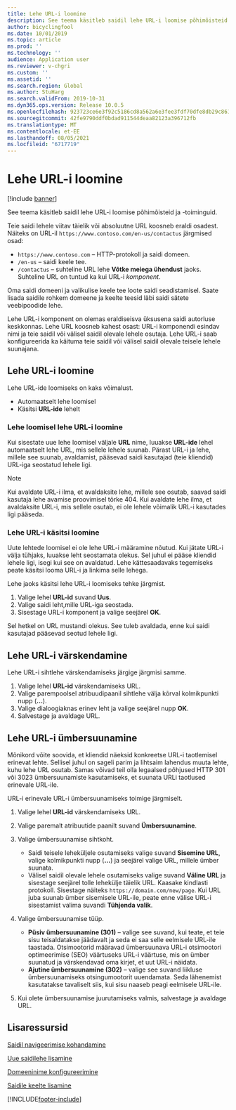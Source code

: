```yaml
---
title: Lehe URL-i loomine
description: See teema käsitleb saidil lehe URL-i loomise põhimõisteid ja -toiminguid.
author: bicyclingfool
ms.date: 10/01/2019
ms.topic: article
ms.prod: ''
ms.technology: ''
audience: Application user
ms.reviewer: v-chgri
ms.custom: ''
ms.assetid: ''
ms.search.region: Global
ms.author: StuHarg
ms.search.validFrom: 2019-10-31
ms.dyn365.ops.version: Release 10.0.5
ms.openlocfilehash: 923723ce6e3f92c5186cd8a562a6e3fee3fdf70dfe8db29c86192cb1db515b1a
ms.sourcegitcommit: 42fe9790ddf0bdad911544deaa82123a396712fb
ms.translationtype: MT
ms.contentlocale: et-EE
ms.lasthandoff: 08/05/2021
ms.locfileid: "6717719"
---
```

# <a name="create-a-page-url"></a>Lehe URL-i loomine

[!include [banner](includes/banner.md)]

See teema käsitleb saidil lehe URL-i loomise põhimõisteid ja -toiminguid.

Teie saidi lehele viitav täielik või absoluutne URL koosneb eraldi osadest. Näiteks on URL-il `https://www.contoso.com/en-us/contactus` järgmised osad:

- `https://www.contoso.com` – HTTP-protokoll ja saidi domeen.
- `/en-us` – saidi keele tee.
- `/contactus` – suhteline URL lehe **Võtke meiega ühendust** jaoks. Suhteline URL on tuntud ka kui URL-i *komponent*.

Oma saidi domeeni ja valikulise keele tee loote saidi seadistamisel. Saate lisada saidile rohkem domeene ja keelte teesid läbi saidi sätete veebipoodide lehe.

Lehe URL-i komponent on olemas eraldiseisva üksusena saidi autorluse keskkonnas. Lehe URL koosneb kahest osast: URL-i komponendi esindav nimi ja teie saidil või välisel saidil olevale lehele osutaja. Lehe URL-i saab konfigureerida ka käituma teie saidil või välisel saidil olevale teisele lehele suunajana.

## <a name="create-a-page-url"></a>Lehe URL-i loomine

Lehe URL-ide loomiseks on kaks võimalust.

- Automaatselt lehe loomisel
- Käsitsi **URL-ide** lehelt

### <a name="create-a-page-url-when-you-create-a-page"></a>Lehe loomisel lehe URL-i loomine

Kui sisestate uue lehe loomisel väljale **URL** nime, luuakse **URL-ide** lehel automaatselt lehe URL, mis sellele lehele suunab. Pärast URL-i ja lehe, millele see suunab, avaldamist, pääsevad saidi kasutajad (teie kliendid) URL-iga seostatud lehele ligi.

> [!NOTE]
> Kui avaldate URL-i ilma, et avaldaksite lehe, millele see osutab, saavad saidi kasutaja lehe avamise proovimisel tõrke 404. Kui avaldate lehe ilma, et avaldaksite URL-i, mis sellele osutab, ei ole lehele võimalik URL-i kasutades ligi pääseda.

### <a name="manually-create-a-page-url"></a>Lehe URL-i käsitsi loomine

Uute lehtede loomisel ei ole lehe URL-i määramine nõutud. Kui jätate URL-i välja tühjaks, luuakse leht seostamata olekus. Sel juhul ei pääse kliendid lehele ligi, isegi kui see on avaldatud. Lehe kättesaadavaks tegemiseks peate käsitsi looma URL-i ja linkima selle lehega.

Lehe jaoks käsitsi lehe URL-i loomiseks tehke järgmist.

1. Valige lehel **URL-id** suvand **Uus**.
1. Valige saidi leht,mille URL-iga seostada.
1. Sisestage URL-i komponent ja valige seejärel **OK**.

Sel hetkel on URL mustandi olekus. See tuleb avaldada, enne kui saidi kasutajad pääsevad seotud lehele ligi.

## <a name="update-a-page-url"></a>Lehe URL-i värskendamine

Lehe URL-i sihtlehe värskendamiseks järgige järgmisi samme.

1. Valige lehel **URL-id** värskendamiseks URL.
1. Valige parempoolsel atribuudipaanil sihtlehe välja kõrval kolmikpunkti nupp (**...**).
1. Valige dialoogiaknas erinev leht ja valige seejärel nupp **OK**.
1. Salvestage ja avaldage URL.

## <a name="redirect-a-page-url"></a>Lehe URL-i ümbersuunamine

Mõnikord võite soovida, et kliendid näeksid konkreetse URL-i taotlemisel erinevat lehte. Sellisel juhul on sageli parim ja lihtsaim lahendus muuta lehte, kuhu lehe URL osutab. Samas võivad teil olla legaalsed põhjused HTTP 301 või 3023 ümbersuunamiste kasutamiseks, et suunata URLi taotlused erinevale URL-ile.

URL-i erinevale URL-i ümbersuunamiseks toimige järgmiselt.

1. Valige lehel **URL-id** värskendamiseks URL.
1. Valige paremalt atribuutide paanilt suvand **Ümbersuunamine**.
1. Valige ümbersuunamise sihtkoht.

    - Saidi teisele leheküljele osutamiseks valige suvand **Sisemine URL**, valige kolmikpunkti nupp (**...**) ja seejärel valige URL, millele ümber suunata.
    - Välisel saidil olevale lehele osutamiseks valige suvand **Väline URL** ja sisestage seejärel tolle lehekülje täielik URL. Kaasake kindlasti protokoll. Sisestage näiteks `https://domain.com/new/page`. Kui URL juba suunab ümber sisemisele URL-ile, peate enne välise URL-i sisestamist valima suvandi **Tühjenda valik**.

1. Valige ümbersuunamise tüüp.

    - **Püsiv ümbersuunamine (301)** – valige see suvand, kui teate, et teie sisu teisaldatakse jäädavalt ja seda ei saa selle eelmisele URL-ile taastada. Otsimootorid määravad ümbersuunava URL-i otsimootori optimeerimise (SEO) väärtuseks URL-i väärtuse, mis on ümber suunatud ja värskendavad oma kirjet, et uut URL-i näidata. 
    - **Ajutine ümbersuunamine (302)** – valige see suvand liikluse ümbersuunamiseks otsingumootorit uuendamata. Seda lähenemist kasutatakse tavaliselt siis, kui sisu naaseb peagi eelmisele URL-ile.

1. Kui olete ümbersuunamise juurutamiseks valmis, salvestage ja avaldage URL.

## <a name="additional-resources"></a>Lisaressursid

[Saidil navigeerimise kohandamine](customize-site-navigation.md)

[Uue saidilehe lisamine](add-new-page.md)

[Domeeninime konfigureerimine](configure-your-domain-name.md)

[Saidile keelte lisamine](add-languages-to-site.md)


[!INCLUDE[footer-include](../includes/footer-banner.md)]

